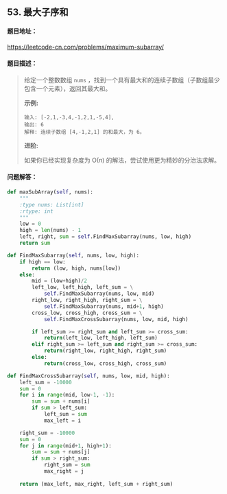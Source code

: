 ## 53. 最大子序和

#### 题目地址：

 https://leetcode-cn.com/problems/maximum-subarray/ 

#### 题目描述：

> 给定一个整数数组 `nums` ，找到一个具有最大和的连续子数组（子数组最少包含一个元素），返回其最大和。 
>
> **示例:**
>
> ```none
> 输入: [-2,1,-3,4,-1,2,1,-5,4],
> 输出: 6
> 解释: 连续子数组 [4,-1,2,1] 的和最大，为 6。
> ```
>
> **进阶:**
>
> 如果你已经实现复杂度为 O(*n*) 的解法，尝试使用更为精妙的分治法求解。



#### 问题解答：

```python
def maxSubArray(self, nums):
    """
    :type nums: List[int]
    :rtype: int
    """
    low = 0
    high = len(nums) - 1
    left, right, sum = self.FindMaxSubarray(nums, low, high)
    return sum

def FindMaxSubarray(self, nums, low, high):
    if high == low:
        return (low, high, nums[low])
    else:
        mid = (low+high)/2
        left_low, left_high, left_sum = \
            self.FindMaxSubarray(nums, low, mid)
        right_low, right_high, right_sum = \
            self.FindMaxSubarray(nums, mid+1, high)
        cross_low, cross_high, cross_sum = \
            self.FindMaxCrossSubarray(nums, low, mid, high)

        if left_sum >= right_sum and left_sum >= cross_sum:
            return(left_low, left_high, left_sum)
        elif right_sum >= left_sum and right_sum >= cross_sum:
            return(right_low, right_high, right_sum)
        else:
            return(cross_low, cross_high, cross_sum)

def FindMaxCrossSubarray(self, nums, low, mid, high):
    left_sum = -10000
    sum = 0
    for i in range(mid, low-1, -1):
        sum = sum + nums[i]
        if sum > left_sum:
            left_sum = sum
            max_left = i

    right_sum = -10000
    sum = 0
    for j in range(mid+1, high+1):
        sum = sum + nums[j]
        if sum > right_sum:
            right_sum = sum
            max_right = j
    
    return (max_left, max_right, left_sum + right_sum)
```



